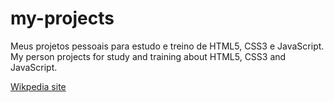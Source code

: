 # my-projects
 Meus projetos pessoais para estudo e treino de HTML5, CSS3 e JavaScript.
 My person projects for study and training about HTML5, CSS3 and JavaScript.

<a href="https://viniciuslavouraa.github.io/my-projects/wikpedia/index.html" target="_blank">Wikpedia site</a><br>

